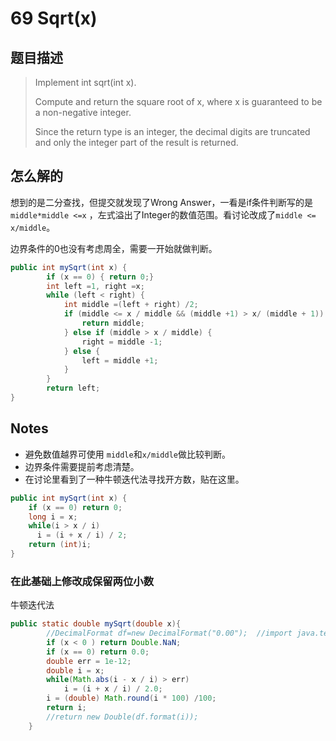 # 69 Sqrt(x)

## 题目描述

>Implement int sqrt(int x).
>
>Compute and return the square root of x, where x is guaranteed to be a non-negative integer.
>
>Since the return type is an integer, the decimal digits are truncated and only the integer part of the result is returned.

## 怎么解的

想到的是二分查找，但提交就发现了Wrong Answer，一看是if条件判断写的是`middle*middle <=x` ，左式溢出了Integer的数值范围。看讨论改成了`middle <= x/middle`。

边界条件的0也没有考虑周全，需要一开始就做判断。

```java
public int mySqrt(int x) {
        if (x == 0) { return 0;}
        int left =1, right =x;
        while (left < right) {
            int middle =(left + right) /2;
            if (middle <= x / middle && (middle +1) > x/ (middle + 1)) {
                return middle;
            } else if (middle > x / middle) {
                right = middle -1;
            } else {
                left = middle +1;
            }
        }
        return left;
}
```

## Notes

- 避免数值越界可使用 `middle`和`x/middle`做比较判断。
- 边界条件需要提前考虑清楚。
- 在讨论里看到了一种牛顿迭代法寻找开方数，贴在这里。

```java
public int mySqrt(int x) {
    if (x == 0) return 0;
    long i = x;
    while(i > x / i)  
      i = (i + x / i) / 2;
    return (int)i;
}
```

### 在此基础上修改成保留两位小数

牛顿迭代法

```java
public static double mySqrt(double x){
        //DecimalFormat df=new DecimalFormat("0.00");  //import java.text.DecimalFormat;
        if (x < 0 ) return Double.NaN;
        if (x == 0) return 0.0;
        double err = 1e-12;
        double i = x;
        while(Math.abs(i - x / i) > err)
            i = (i + x / i) / 2.0;
        i = (double) Math.round(i * 100) /100;
        return i;
        //return new Double(df.format(i));
    }
```


